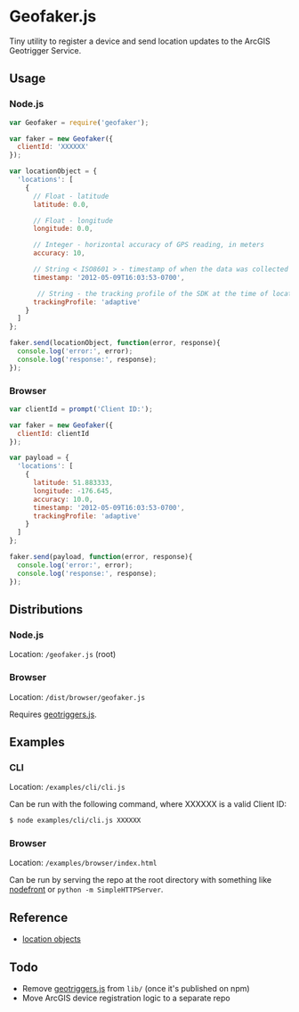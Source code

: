 # Geofaker.js

Tiny utility to register a device and send location updates to the ArcGIS Geotrigger Service.

## Usage

### Node.js

```js
var Geofaker = require('geofaker');

var faker = new Geofaker({
  clientId: 'XXXXXX'
});

var locationObject = {
  'locations': [
    {
      // Float - latitude
      latitude: 0.0,

      // Float - longitude
      longitude: 0.0,

      // Integer - horizontal accuracy of GPS reading, in meters
      accuracy: 10,

      // String < ISO8601 > - timestamp of when the data was collected
      timestamp: '2012-05-09T16:03:53-0700',

       // String - the tracking profile of the SDK at the time of location collection
      trackingProfile: 'adaptive'
    }
  ]
};

faker.send(locationObject, function(error, response){
  console.log('error:', error);
  console.log('response:', response);
});
```

### Browser

```js
var clientId = prompt('Client ID:');

var faker = new Geofaker({
  clientId: clientId
});

var payload = {
  'locations': [
    {
      latitude: 51.883333,
      longitude: -176.645,
      accuracy: 10.0,
      timestamp: '2012-05-09T16:03:53-0700',
      trackingProfile: 'adaptive'
    }
  ]
};

faker.send(payload, function(error, response){
  console.log('error:', error);
  console.log('response:', response);
});
```

## Distributions

### Node.js

Location: `/geofaker.js` (root)

### Browser

Location: `/dist/browser/geofaker.js`

Requires [geotriggers.js](https://github.com/esri/geotriggers-js).

## Examples

### CLI

Location: `/examples/cli/cli.js`

Can be run with the following command, where XXXXXX is a valid Client ID:

```sh
$ node examples/cli/cli.js XXXXXX
```

### Browser

Location: `/examples/browser/index.html`

Can be run by serving the repo at the root directory with something like [nodefront](http://karthikv.github.io/nodefront/) or `python -m SimpleHTTPServer`.

## Reference

* [location objects](http://esri.github.io/geotrigger-docs/api/location/update/)

## Todo

* Remove [geotriggers.js](https://github.com/esri/geotriggers-js) from `lib/` (once it's published on npm)
* Move ArcGIS device registration logic to a separate repo

